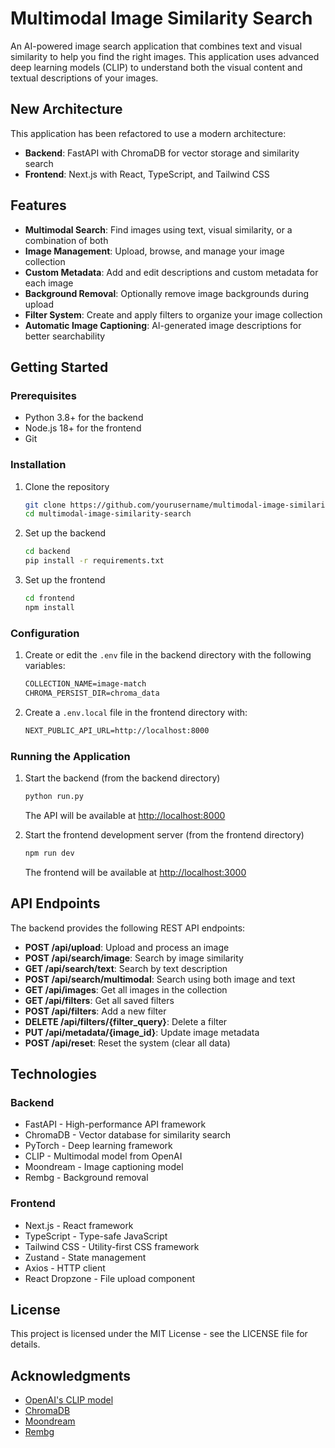 # Multimodal Image Similarity Search

An AI-powered image search application that combines text and visual similarity to help you find the right images. This application uses advanced deep learning models (CLIP) to understand both the visual content and textual descriptions of your images.

## New Architecture

This application has been refactored to use a modern architecture:

- **Backend**: FastAPI with ChromaDB for vector storage and similarity search
- **Frontend**: Next.js with React, TypeScript, and Tailwind CSS

## Features

- **Multimodal Search**: Find images using text, visual similarity, or a combination of both
- **Image Management**: Upload, browse, and manage your image collection
- **Custom Metadata**: Add and edit descriptions and custom metadata for each image
- **Background Removal**: Optionally remove image backgrounds during upload
- **Filter System**: Create and apply filters to organize your image collection
- **Automatic Image Captioning**: AI-generated image descriptions for better searchability

## Getting Started

### Prerequisites

- Python 3.8+ for the backend
- Node.js 18+ for the frontend
- Git

### Installation

1. Clone the repository

   ```bash
   git clone https://github.com/yourusername/multimodal-image-similarity-search.git
   cd multimodal-image-similarity-search
   ```

2. Set up the backend

   ```bash
   cd backend
   pip install -r requirements.txt
   ```

3. Set up the frontend

   ```bash
   cd frontend
   npm install
   ```

### Configuration

1. Create or edit the `.env` file in the backend directory with the following variables:

   ```txt
   COLLECTION_NAME=image-match
   CHROMA_PERSIST_DIR=chroma_data
   ```

2. Create a `.env.local` file in the frontend directory with:

   ```txt
   NEXT_PUBLIC_API_URL=http://localhost:8000
   ```

### Running the Application

1. Start the backend (from the backend directory)

   ```bash
   python run.py
   ```

   The API will be available at <http://localhost:8000>

2. Start the frontend development server (from the frontend directory)

   ```bash
   npm run dev
   ```

   The frontend will be available at <http://localhost:3000>

## API Endpoints

The backend provides the following REST API endpoints:

- **POST /api/upload**: Upload and process an image
- **POST /api/search/image**: Search by image similarity
- **GET /api/search/text**: Search by text description
- **POST /api/search/multimodal**: Search using both image and text
- **GET /api/images**: Get all images in the collection
- **GET /api/filters**: Get all saved filters
- **POST /api/filters**: Add a new filter
- **DELETE /api/filters/{filter_query}**: Delete a filter
- **PUT /api/metadata/{image_id}**: Update image metadata
- **POST /api/reset**: Reset the system (clear all data)

## Technologies

### Backend

- FastAPI - High-performance API framework
- ChromaDB - Vector database for similarity search
- PyTorch - Deep learning framework
- CLIP - Multimodal model from OpenAI
- Moondream - Image captioning model
- Rembg - Background removal

### Frontend

- Next.js - React framework
- TypeScript - Type-safe JavaScript
- Tailwind CSS - Utility-first CSS framework
- Zustand - State management
- Axios - HTTP client
- React Dropzone - File upload component

## License

This project is licensed under the MIT License - see the LICENSE file for details.

## Acknowledgments

- [OpenAI's CLIP model](https://github.com/openai/CLIP)
- [ChromaDB](https://github.com/chroma-core/chroma)
- [Moondream](https://github.com/vikhyat/moondream)
- [Rembg](https://github.com/danielgatis/rembg)
